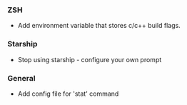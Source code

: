 ### ZSH

- Add environment variable that stores c/c++ build flags.

### Starship

- Stop using starship - configure your own prompt

### General

- Add config file for 'stat' command
